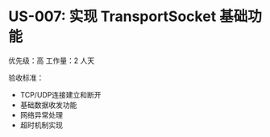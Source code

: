 # US-007: 实现 TransportSocket 基础功能

优先级：高
工作量：2 人天

验收标准：
- TCP/UDP连接建立和断开
- 基础数据收发功能
- 网络异常处理
- 超时机制实现
